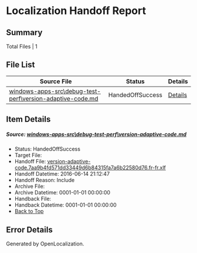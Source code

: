 # <a name='report-top'></a> Localization Handoff Report

## Summary
 Total Files | 1

## File List
 Source File | Status | Details 
 ----------- | ------ | ------- 
 [windows-apps-src\debug-test-perf\version-adaptive-code.md](https://github.com/Microsoft/windows-apps/blob/f1ec8f172945afe99b57eb8e60406d643b098ae4/windows-apps-src/debug-test-perf/version-adaptive-code.md) | HandedOffSuccess | [Details](#4f6ed019df2aaacf4f796e04143692a3f93b05971987)

## Item Details
##### <a name='4f6ed019df2aaacf4f796e04143692a3f93b05971987'></a> Source: [windows-apps-src\debug-test-perf\version-adaptive-code.md](https://github.com/Microsoft/windows-apps/blob/f1ec8f172945afe99b57eb8e60406d643b098ae4/windows-apps-src/debug-test-perf/version-adaptive-code.md)
* Status: HandedOffSuccess
* Target File: 
* Handoff File: [version-adaptive-code.7aa9b4fd571dd33449d6b84315fa7a6b22580d76.fr-fr.xlf](https://github.com/Microsoft/WDG.handoff/blob/8bc53eda12062eae5892570ef834feb3926946c9/ol-handoff/Microsoft/windows-apps.fr-fr/master/version-adaptive-code.7aa9b4fd571dd33449d6b84315fa7a6b22580d76.fr-fr.xlf)
* Handoff Datetime: 2016-06-14 21:12:47
* Handoff Reason: Include
* Archive File: 
* Archive Datetime: 0001-01-01 00:00:00
* Handback File: 
* Handback Datetime: 0001-01-01 00:00:00
* [Back to Top](#report-top)


## Error Details

Generated by OpenLocalization.
